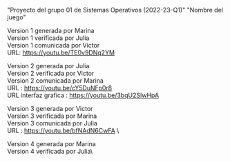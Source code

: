 "Proyecto del grupo 01 de Sistemas Operativos (2022-23-Q1)" 
"Nombre del juego" 

Version 1 generada por Marina\
Version 1 verificada por Julia\
Version 1 comunicada por Victor\
URL: https://youtu.be/TE0v9DNq2YM

Version 2 generada por Julia\
Version 2 verificada por Victor\
Version 2 comunicada por Marina\
URL : https://youtu.be/cY5DuNFp0r8 \
URL interfaz grafica : https://youtu.be/3bqU2SIwHpA

Version 3 generada por Victor\
Version 3 verificada por Marina\
Version 3 comunicada por Julia\
URL : https://youtu.be/bfNAdN6CwFA \ 

Version 4 generada por Marina\
Version 4 verificada por Julia\